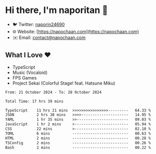 # Hi there, I'm naporitan 👋

- 🐦 Twitter: [naporin24690](https://twitter.com/naporin24690)
- 🌐 Website: [https://napochaan.com](https://napochaan.com)
- ✉️ Email: [contact@napochaan.com](mailto:contact@napochaan.com)

## What I Love ❤️
- TypeScript
- Music (Vocaloid)
- FPS Games
- Project Sekai (Colorful Stage! feat. Hatsune Miku)

<!--START_SECTION:waka-->

```txt
From: 21 October 2024 - To: 28 October 2024

Total Time: 17 hrs 39 mins

TypeScript    11 hrs 21 mins  >>>>>>>>>>>>>>>>---------   64.33 %
JSON          2 hrs 38 mins   >>>>---------------------   14.95 %
YAML          1 hr 35 mins    >>-----------------------   09.03 %
JavaScript    1 hr 2 mins     >------------------------   05.94 %
CSS           22 mins         >------------------------   02.10 %
TOML          6 mins          -------------------------   00.63 %
HTML          2 mins          -------------------------   00.28 %
TSConfig      2 mins          -------------------------   00.26 %
Bash          2 mins          -------------------------   00.22 %
```

<!--END_SECTION:waka-->

